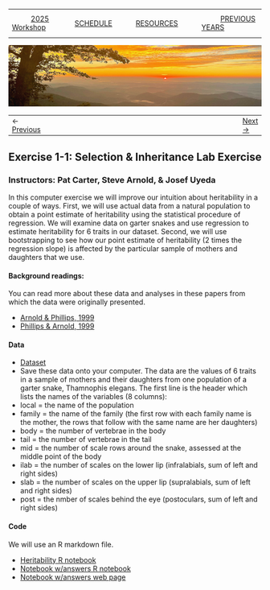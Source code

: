 
|        |        |        |    |
|--------|---------------------------------------------|--------------------|------------------------------------------|
| &nbsp;&nbsp;&nbsp;&nbsp;&nbsp;&nbsp;&nbsp;&nbsp;&nbsp; [2025 Workshop](/index.html) &nbsp;&nbsp;&nbsp;&nbsp;&nbsp;&nbsp;&nbsp;&nbsp;&nbsp; | &nbsp;&nbsp;&nbsp;&nbsp;&nbsp;&nbsp;&nbsp;&nbsp;&nbsp;&nbsp;&nbsp;&nbsp; [SCHEDULE](/2025/schedule.html) &nbsp;&nbsp;&nbsp;&nbsp;&nbsp;&nbsp;&nbsp;&nbsp;&nbsp; | &nbsp;&nbsp;&nbsp;&nbsp;&nbsp;&nbsp;&nbsp;&nbsp;&nbsp;&nbsp;&nbsp;&nbsp; [RESOURCES](/2025/resources.html) &nbsp;&nbsp;&nbsp;&nbsp;&nbsp;&nbsp;&nbsp;&nbsp;&nbsp; | &nbsp;&nbsp;&nbsp;&nbsp;&nbsp;&nbsp;&nbsp;&nbsp;&nbsp; [PREVIOUS YEARS](2025/previous.html) &nbsp;&nbsp;&nbsp;&nbsp;&nbsp;&nbsp; |


<div align="left">
<img src="/media/SWVirginiaMtns.jpg" alt="[Southwest Virginia Mountains]">
</div>


<table><tr><td>&larr; <a href="/2025/lecture1-3/lecture1-3.html">Previous</a></td><td width="772">&nbsp;</td><td> <a href="/2025/lecture2-1/lecture2-1.html">Next &rarr;</a></td></tr></table>


## Exercise 1-1: Selection & Inheritance Lab Exercise ##

### Instructors: Pat Carter, Steve Arnold, & Josef Uyeda ###
  
In this computer exercise we will improve our intuition about heritability in a couple of
ways. First, we will use actual data from a natural population to obtain a point estimate
of heritability using the statistical procedure of regression. We will examine data on
garter snakes and use regression to estimate heritability for 6 traits in our dataset. Second,
we will use bootstrapping to see how our point estimate of heritability (2 times the
regression slope) is affected by the particular sample of mothers and daughters that we
use.

#### Background readings:  ####
You can read more about these data and analyses in these papers from which the data
were originally presented.
* [Arnold & Phillips, 1999](/2025/exercise1-1/Arnold-Phillips-1999.pdf)
* [Phillips & Arnold, 1999](/2025/exercise1-1/Phillips-Arnold-1999.pdf)

#### Data ####

* [Dataset](/2025/exercise1-1/R_inland_snake_data.txt)
* Save these data onto your computer. The data are the values of 6 traits in a 
sample of mothers and their daughters from one population of a garter snake, 
Thamnophis elegans. The first line is the header which lists the names of the 
variables (8 columns):
* local = the name of the population
* family = the name of the family (the first row with each family name is the
mother, the rows that follow with the same name are her daughters)
* body = the number of vertebrae in the body
* tail = the number of vertebrae in the tail
* mid = the number of scale rows around the snake, assessed at the middle point of
the body
* ilab = the number of scales on the lower lip (infralabials, sum of left and right
sides)
* slab = the number of scales on the upper lip (supralabials, sum of left and right
sides)
* post = the nmber of scales behind the eye (postoculars, sum of left and right sides)

#### Code ####
We will use an R markdown file. 
* [Heritability R notebook](/2025/exercise1-1/Exercise-1_1-Heritability-of-snake-vertebral-numbers_vers11.nb.Rmd)
* [Notebook w/answers R notebook](/2025/exercise1-1/Exercise-1_1-Heritability-of-snake-vertebral-numbers_vers11_answers.nb.Rmd)
* [Notebook w/answers web page](/2025/exercise1-1/Exercise-1_1-Heritability-of-snake-vertebral-numbers_vers11_answers.nb.html)

